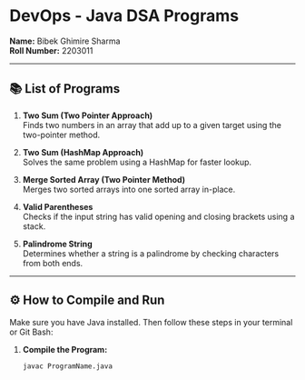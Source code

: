 # DevOps - Java DSA Programs

**Name:** Bibek Ghimire Sharma  
**Roll Number:** 2203011

---

## 📚 List of Programs

1. **Two Sum (Two Pointer Approach)**  
   Finds two numbers in an array that add up to a given target using the two-pointer method.

2. **Two Sum (HashMap Approach)**  
   Solves the same problem using a HashMap for faster lookup.

3. **Merge Sorted Array (Two Pointer Method)**  
   Merges two sorted arrays into one sorted array in-place.

4. **Valid Parentheses**  
   Checks if the input string has valid opening and closing brackets using a stack.

5. **Palindrome String**  
   Determines whether a string is a palindrome by checking characters from both ends.

---

## ⚙️ How to Compile and Run

Make sure you have Java installed. Then follow these steps in your terminal or Git Bash:

1. **Compile the Program:**

   ```bash
   javac ProgramName.java

